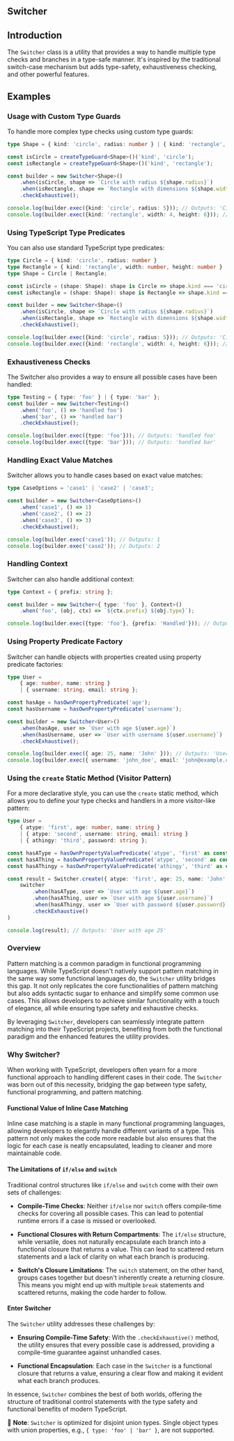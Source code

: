 ## Switcher

## Introduction
The `Switcher` class is a utility that provides a way to handle multiple type checks and branches in a type-safe manner. It's inspired by the traditional switch-case mechanism but adds type-safety, exhaustiveness checking, and other powerful features.

## Examples

### Usage with Custom Type Guards
To handle more complex type checks using custom type guards:

```typescript
type Shape = { kind: 'circle', radius: number } | { kind: 'rectangle', width: number, height: number };

const isCircle = createTypeGuard<Shape>()('kind', 'circle');
const isRectangle = createTypeGuard<Shape>()('kind', 'rectangle');

const builder = new Switcher<Shape>()
    .when(isCircle, shape => `Circle with radius ${shape.radius}`)
    .when(isRectangle, shape => `Rectangle with dimensions ${shape.width}x${shape.height}`)
    .checkExhaustive();

console.log(builder.exec({kind: 'circle', radius: 5})); // Outputs: 'Circle with radius 5'
console.log(builder.exec({kind: 'rectangle', width: 4, height: 6})); // Outputs: 'Rectangle with dimensions 4x6'
```

### Using TypeScript Type Predicates
You can also use standard TypeScript type predicates:

```typescript
type Circle = { kind: 'circle', radius: number }
type Rectangle = { kind: 'rectangle', width: number, height: number }
type Shape = Circle | Rectangle;

const isCircle = (shape: Shape): shape is Circle => shape.kind === 'circle';
const isRectangle = (shape: Shape): shape is Rectangle => shape.kind === 'rectangle';

const builder = new Switcher<Shape>()
    .when(isCircle, shape => `Circle with radius ${shape.radius}`)
    .when(isRectangle, shape => `Rectangle with dimensions ${shape.width}x${shape.height}`)
    .checkExhaustive();

console.log(builder.exec({kind: 'circle', radius: 5})); // Outputs: 'Circle with radius 5'
console.log(builder.exec({kind: 'rectangle', width: 4, height: 6})); // Outputs: 'Rectangle with dimensions 4x6'
```

### Exhaustiveness Checks
The Switcher also provides a way to ensure all possible cases have been handled:

```typescript
type Testing = { type: 'foo' } | { type: 'bar' };
const builder = new Switcher<Testing>()
    .when('foo', () => 'handled foo')
    .when('bar', () => 'handled bar')
    .checkExhaustive();

console.log(builder.exec({type: 'foo'})); // Outputs: 'handled foo'
console.log(builder.exec({type: 'bar'})); // Outputs: 'handled bar'
```

### Handling Exact Value Matches
Switcher allows you to handle cases based on exact value matches:

```typescript
type CaseOptions = 'case1' | 'case2' | 'case3';

const builder = new Switcher<CaseOptions>()
    .when('case1', () => 1)
    .when('case2', () => 2)
    .when('case3', () => 3)
    .checkExhaustive();

console.log(builder.exec('case1')); // Outputs: 1
console.log(builder.exec('case2')); // Outputs: 2
```

### Handling Context
Switcher can also handle additional context:

```typescript
type Context = { prefix: string };

const builder = new Switcher<{ type: 'foo' }, Context>()
    .when('foo', (obj, ctx) => `${ctx.prefix} ${obj.type}`);

console.log(builder.exec({type: 'foo'}, {prefix: 'Handled'})); // Outputs: 'Handled foo'
```

### Using Property Predicate Factory
Switcher can handle objects with properties created using property predicate factories:

```typescript
type User =
    { age: number, name: string }
    | { username: string, email: string };

const hasAge = hasOwnPropertyPredicate('age');
const hasUsername = hasOwnPropertyPredicate('username');

const builder = new Switcher<User>()
    .when(hasAge, user => `User with age ${user.age}`)
    .when(hasUsername, user => `User with username ${user.username}`)
    .checkExhaustive();

console.log(builder.exec({ age: 25, name: 'John' })); // Outputs: 'User with age 25'
console.log(builder.exec({ username: 'john_doe', email: 'john@example.com' })); // Outputs: 'User with username john_doe'
```

### Using the `create` Static Method (Visitor Pattern)
For a more declarative style, you can use the `create` static method, which allows you to define your type checks and handlers in a more visitor-like pattern:

```typescript
type User =
    { atype: 'first', age: number, name: string }
    | { atype: 'second', username: string, email: string }
    | { athingy: 'third', password: string };

const hasAType = hasOwnPropertyValuePredicate('atype', 'first' as const);
const hasAThing = hasOwnPropertyValuePredicate('atype', 'second' as const);
const hasAThingy = hasOwnPropertyValuePredicate('athingy', 'third' as const);

const result = Switcher.create({ atype: 'first', age: 25, name: 'John' } as User, switcher =>
    switcher
        .when(hasAType, user => `User with age ${user.age}`)
        .when(hasAThing, user => `User with age ${user.username}`)
        .when(hasAThingy, user => `User with password ${user.password}`)
        .checkExhaustive()
)

console.log(result); // Outputs: 'User with age 25'
```

### Overview

Pattern matching is a common paradigm in functional programming languages. While TypeScript doesn't natively support pattern matching in the same way some functional languages do, the `Switcher` utility bridges this gap. It not only replicates the core functionalities of pattern matching but also adds syntactic sugar to enhance and simplify some common use cases. This allows developers to achieve similar functionality with a touch of elegance, all while ensuring type safety and exhaustive checks.

By leveraging `Switcher`, developers can seamlessly integrate pattern matching into their TypeScript projects, benefiting from both the functional paradigm and the enhanced features the utility provides.

### Why Switcher?

When working with TypeScript, developers often yearn for a more functional approach to handling different cases in their code. The `Switcher` was born out of this necessity, bridging the gap between type safety, functional programming, and pattern matching.

#### Functional Value of Inline Case Matching

Inline case matching is a staple in many functional programming languages, allowing developers to elegantly handle different variants of a type. This pattern not only makes the code more readable but also ensures that the logic for each case is neatly encapsulated, leading to cleaner and more maintainable code.

#### The Limitations of `if/else` and `switch`

Traditional control structures like `if/else` and `switch` come with their own sets of challenges:

- **Compile-Time Checks**: Neither `if/else` nor `switch` offers compile-time checks for covering all possible cases. This can lead to potential runtime errors if a case is missed or overlooked.

- **Functional Closures with Return Compartments**: The `if/else` structure, while versatile, does not naturally encapsulate each branch into a functional closure that returns a value. This can lead to scattered return statements and a lack of clarity on what each branch is producing.

- **Switch's Closure Limitations**: The `switch` statement, on the other hand, groups cases together but doesn't inherently create a returning closure. This means you might end up with multiple `break` statements and scattered returns, making the code harder to follow.

#### Enter Switcher

The `Switcher` utility addresses these challenges by:

- **Ensuring Compile-Time Safety**: With the `.checkExhaustive()` method, the utility ensures that every possible case is addressed, providing a compile-time guarantee against unhandled cases.

- **Functional Encapsulation**: Each case in the `Switcher` is a functional closure that returns a value, ensuring a clear flow and making it evident what each branch produces.

In essence, `Switcher` combines the best of both worlds, offering the structure of traditional control statements with the type safety and functional benefits of modern TypeScript.

🚫 **Note**: `Switcher` is optimized for disjoint union types. Single object types with union properties, e.g., `{ type: 'foo' | 'bar' }`, are not supported.

